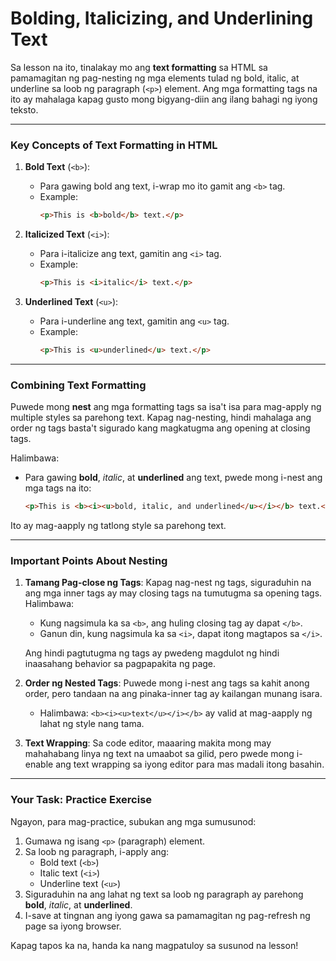 # **Bolding, Italicizing, and Underlining Text**

Sa lesson na ito, tinalakay mo ang **text formatting** sa HTML sa pamamagitan ng pag-nesting ng mga elements tulad ng bold, italic, at underline sa loob ng paragraph (`<p>`) element. Ang mga formatting tags na ito ay mahalaga kapag gusto mong bigyang-diin ang ilang bahagi ng iyong teksto.

---

### **Key Concepts of Text Formatting in HTML**

1. **Bold Text** (`<b>`):
   - Para gawing bold ang text, i-wrap mo ito gamit ang `<b>` tag.
   - Example:
     ```html
     <p>This is <b>bold</b> text.</p>
     ```

2. **Italicized Text** (`<i>`):
   - Para i-italicize ang text, gamitin ang `<i>` tag.
   - Example:
     ```html
     <p>This is <i>italic</i> text.</p>
     ```

3. **Underlined Text** (`<u>`):
   - Para i-underline ang text, gamitin ang `<u>` tag.
   - Example:
     ```html
     <p>This is <u>underlined</u> text.</p>
     ```

---

### **Combining Text Formatting**

Puwede mong **nest** ang mga formatting tags sa isa't isa para mag-apply ng multiple styles sa parehong text. Kapag nag-nesting, hindi mahalaga ang order ng tags basta't sigurado kang magkatugma ang opening at closing tags.

Halimbawa:
- Para gawing **bold**, *italic*, at **underlined** ang text, pwede mong i-nest ang mga tags na ito:
  ```html
  <p>This is <b><i><u>bold, italic, and underlined</u></i></b> text.</p>
  ```

Ito ay mag-aapply ng tatlong style sa parehong text.

---

### **Important Points About Nesting**

1. **Tamang Pag-close ng Tags**: Kapag nag-nest ng tags, siguraduhin na ang mga inner tags ay may closing tags na tumutugma sa opening tags. Halimbawa:
   - Kung nagsimula ka sa `<b>`, ang huling closing tag ay dapat `</b>`.
   - Ganun din, kung nagsimula ka sa `<i>`, dapat itong magtapos sa `</i>`.
   
   Ang hindi pagtutugma ng tags ay pwedeng magdulot ng hindi inaasahang behavior sa pagpapakita ng page.

2. **Order ng Nested Tags**: Puwede mong i-nest ang tags sa kahit anong order, pero tandaan na ang pinaka-inner tag ay kailangan munang isara.
   - Halimbawa: `<b><i><u>text</u></i></b>` ay valid at mag-aapply ng lahat ng style nang tama.

3. **Text Wrapping**: Sa code editor, maaaring makita mong may mahahabang linya ng text na umaabot sa gilid, pero pwede mong i-enable ang text wrapping sa iyong editor para mas madali itong basahin.

---

### **Your Task: Practice Exercise**
Ngayon, para mag-practice, subukan ang mga sumusunod:
1. Gumawa ng isang `<p>` (paragraph) element.
2. Sa loob ng paragraph, i-apply ang:
   - Bold text (`<b>`)
   - Italic text (`<i>`)
   - Underline text (`<u>`)
3. Siguraduhin na ang lahat ng text sa loob ng paragraph ay parehong **bold**, *italic*, at **underlined**.
4. I-save at tingnan ang iyong gawa sa pamamagitan ng pag-refresh ng page sa iyong browser.

Kapag tapos ka na, handa ka nang magpatuloy sa susunod na lesson!